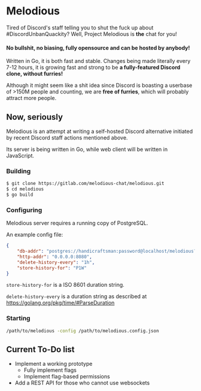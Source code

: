 # Melodious

Tired of Discord's staff telling you to shut the fuck up about #DiscordUnbanQuackity?
Well, Project Melodious is **the** chat for you!

#### No bullshit, no biasing, fully opensource and can be hosted by anybody!

Written in Go, it is both fast and stable. Changes being made literally every 7-12 hours, it is growing fast and strong to be **a fully-featured Discord clone, without furries!**

Although it might seem like a shit idea since Discord is boasting a userbase of >150M people and counting, we are **free of furries**, which will probably attract more people.

## Now, seriously

Melodious is an attempt at writing a self-hosted Discord alternative initiated by recent Discord staff actions mentioned above.

Its server is being written in Go, while web client will be written in JavaScript.

### Building

```bash
$ git clone https://gitlab.com/melodious-chat/melodious.git
$ cd melodious
$ go build
```

### Configuring

Melodious server requires a running copy of PostgreSQL.

An example config file:

```json
{
    "db-addr": "postgres://handicraftsman:password@localhost/melodious?sslmode=disable",
    "http-addr": "0.0.0.0:8080",
    "delete-history-every": "1h",
    "store-history-for": "P1W"
}
```

`store-history-for` is a ISO 8601 duration string.

`delete-history-every` is a duration string as described at https://golang.org/pkg/time/#ParseDuration

### Starting

```bash
/path/to/melodious -config /path/to/melodious.config.json
```

## Current To-Do list

* Implement a working prototype
  * Fully implement flags
  * Implement flag-based permissions
* Add a REST API for those who cannot use websockets
